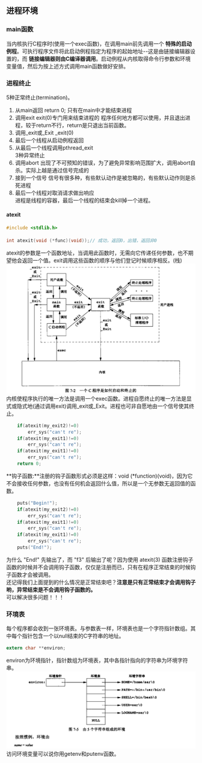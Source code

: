 ## 进程环境
### main函数
当内核执行C程序时(使用一个exec函数)，在调用main前先调用一个 **特殊的启动例程**。可执行程序文件将此启动例程指定为程序的起始地址--这是由链接编辑器设置的，而 **链接编辑器则由C编译器调用**。启动例程从内核取得命令行参数和环境变量值，然后为按上述方式调用main函数做好安排。<br>
### 进程终止
5种正常终止(termination)。
1. 从main返回 return 0; 只有在main中才能结束进程
2. 调用exit exit(0)专门用来结束进程的 程序任何地方都可以使用，并且退出进程，较于return不行，return是只退出当前函数。
3. 调用_exit或_Exit _exit(0)
4. 最后一个线程从启动例程返回
5. 从最后一个线程调用pthread_exit<br>
3种异常终止
1. 调用abort 出现了不可预知的错误，为了避免异常影响范围扩大，调用abort自杀。实际上越是通过信号完成的
2. 接到一个信号 信号有很多种，有些默认动作是被忽略的，有些默认动作则是杀死进程
3. 最后一个线程对取消请求做出响应<br>
进程是线程的容器，最后一个线程的结束会kill掉一个进程。<br>
#### atexit
```c
#include <stdlib.h>

int atexit(void (*func)(void));// 成功，返回0，出错，返回非0
```
atexit的参数是一个函数地址，当调用此函数时，无需向它传递任何参数，也不期望他会返回一个值。exit调用这些函数的顺序与他们登记时候顺序相反。(栈)<br>
![c程序是如何启动和终止](./img/process_exit.png)<br>
内核使程序执行的唯一方法是调用一个exec函数。进程自愿终止的唯一方法是显式或隐式地(通过调用exit)调用_exit或_Exit。进程也可非自愿地由一个信号使其终止。<br>
```c
    if(atexit(my_exit2)!=0)
        err_sys("can't re");
    if(atexit(my_exit1)!=0)
        err_sys("can't re");
    if(atexit(my_exit1)!=0)
        err_sys("can't re");
    return 0;
```
**钩子函数:**注册的钩子函数形式必须是这样：void (*function)(void)，因为它不会接收任何参数，也没有任何机会返回什么值，所以是一个无参数无返回值的函数。
```c
    puts("Begin!");
    if(atexit(my_exit2)!=0)
        err_sys("can't re");
    if(atexit(my_exit1)!=0)
        err_sys("can't re");
    if(atexit(my_exit1)!=0)
        err_sys("can't re");
    puts("End!");
```
为什么 "End!" 先输出了，而 "f3" 后输出了呢？因为使用 atexit(3) 函数注册钩子函数的时候并不会调用钩子函数，仅仅是注册而已，只有在程序正常结束的时候钩子函数才会被调用。<br>
还记得我们上面提到的什么情况是正常结束吧？**注意是只有正常结束才会调用钩子哟，异常结束是不会调用钩子函数的。**<br>
可以解决很多问题！！！<br>
### 环境表
每个程序都会收到一张环境表。与参数表一样，环境表也是一个字符指针数组。其中每个指针包含一个以null结束的C字符串的地址。<br>
```c
extern char **environ;
```
environ为环境指针，指针数组为环境表，其中各指针指向的字符串为环境字符串。
![env环境表](./img/env.png)<br>
访问环境变量可以说你用getenv和putenv函数。<br>
